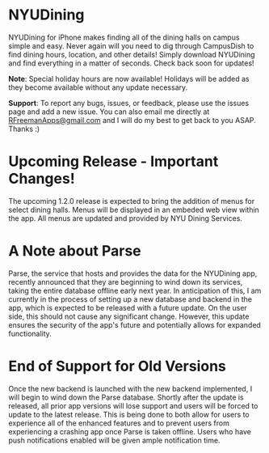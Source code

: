 # NYUDining
NYUDining for iPhone makes finding all of the dining halls on campus simple and easy. Never again will you need to dig through CampusDish to find dining hours, location, and other details! Simply download NYUDining and find everything in a matter of seconds. Check back soon for updates!

**Note**: Special holiday hours are now available! Holidays will be added as they become available without any update necessary.

**Support**: To report any bugs, issues, or feedback, please use the issues page and add a new issue. You can also email me directly at RFreemanApps@gmail.com and I will do my best to get back to you ASAP. Thanks :)

# Upcoming Release - Important Changes!
The upcoming 1.2.0 release is expected to bring the addition of menus for select dining halls. Menus will be displayed in an embeded web view within the app. All menus are updated and provided by NYU Dining Services.

# A Note about Parse
Parse, the service that hosts and provides the data for the NYUDining app, recently announced that they are beginning to wind down its services, taking the entire database offline early next year. In anticipation of this, I am currently in the process of setting up a new database and backend in the app, which is expected to be released with a future update. On the user side, this should not cause any significant change. However, this update ensures the security of the app's future and potentially allows for expanded functionality. 
# End of Support for Old Versions
Once the new backend is launched with the new backend implemented, I will begin to wind down the Parse database. Shortly after the update is released, all prior app versions will lose support and users will be forced to update to the latest release. This is being done to both allow for users to experience all of the enhanced features and to prevent users from experiencing a crashing app once Parse is taken offline. Users who have push notifications enabled will be given ample notification time.
